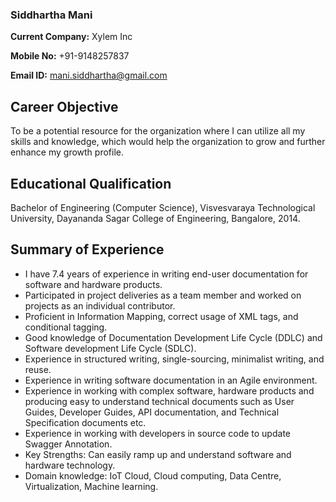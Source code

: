 ### Siddhartha Mani

**Current Company:** Xylem Inc

**Mobile No:** +91-9148257837

**Email ID:** mani.siddhartha@gmail.com

## Career Objective
To be a potential resource for the organization where I can utilize all my skills and knowledge,
which would help the organization to grow and further enhance my growth profile.

## Educational Qualification
Bachelor of Engineering (Computer Science), Visvesvaraya Technological University,
Dayananda Sagar College of Engineering, Bangalore, 2014.

## Summary of Experience
- I have 7.4 years of experience in writing end-user documentation for software and hardware products.
- Participated in project deliveries as a team member and worked on projects as an individual contributor.
- Proficient in Information Mapping, correct usage of XML tags, and conditional tagging.
- Good knowledge of Documentation Development Life Cycle (DDLC) and Software development Life Cycle (SDLC).
- Experience in structured writing, single-sourcing, minimalist writing, and reuse.
- Experience in writing software documentation in an Agile environment.
- Experience in working with complex software, hardware products and producing easy to understand technical documents such as User Guides, Developer Guides, API documentation, and Technical Specification documents etc.
- Experience in working with developers in source code to update Swagger Annotation.
- Key Strengths: Can easily ramp up and understand software and hardware technology.
- Domain knowledge: IoT Cloud, Cloud computing, Data Centre, Virtualization, Machine learning.


